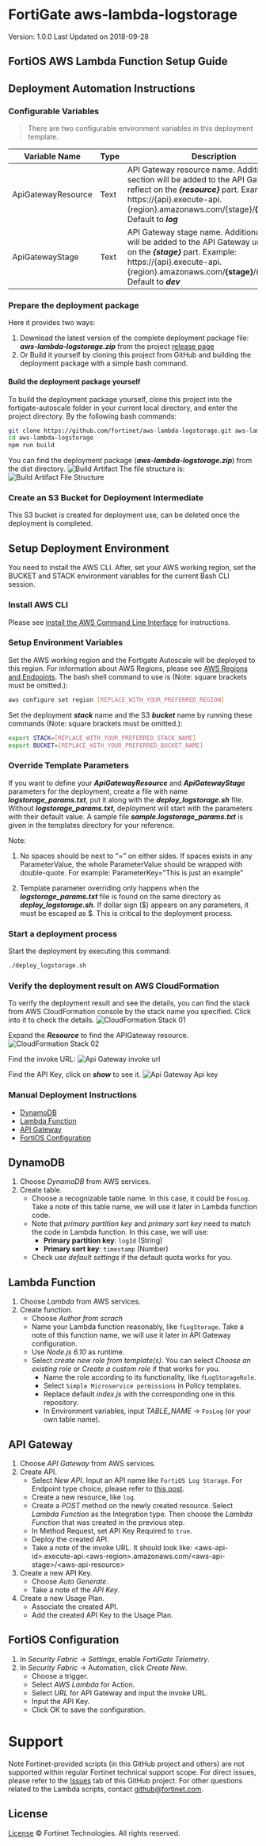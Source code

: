 # FortiGate aws-lambda-logstorage
Version: 1.0.0
Last Updated on 2018-09-28

## FortiOS AWS Lambda Function Setup Guide

## Deployment Automation Instructions
### Configurable Variables
> There are two configurable environment variables in this deployment template.

| Variable Name | Type | Description |
| ------ | ------ | ------ |
| ApiGatewayResource | Text | API Gateway resource name. Additional section will be added to the API Gateway url, reflect on the ***{resource}*** part. Example: https://{api}.execute-api.{region}.amazonaws.com/{stage}/**{resource}**/. Default to ***log***|
| ApiGatewayStage | Text | API Gateway stage name. Additional section will be added to the API Gateway url, reflect on the ***{stage}*** part. Example: https://{api}.execute-api.{region}.amazonaws.com/**{stage}**/{resource}/. Default to ***dev***|
### Prepare the deployment package
Here it provides two ways:
1. Download the latest version of the complete deployment package file: ***aws-lambda-logstorage.zip*** from the project [release page](./releases)
2. Or Build it yourself by cloning this project from GitHub and building the deployment package with a simple bash command.

#### Build the deployment package yourself
To build the deployment package yourself, clone this project into the fortigate-autoscale folder in your current local directory, and enter the project directory. By the following bash commands:
```sh
git clone https://github.com/fortinet/aws-lambda-logstorage.git aws-lambda-logstorage
cd aws-lambda-logstorage
npm run build
```
You can find the deployment package (***aws-lambda-logstorage.zip***) from the dist directory.
![Build Artifact](/images/build_artifact.png)
The file structure is:
![Build Artifact File Structure](/images/build_artifact_file_structure.png)

### Create an S3 Bucket for Deployment Intermediate
This S3 bucket is created for deployment use, can be deleted once the deployment is completed.

## Setup Deployment Environment
You need to install the AWS CLI. After, set your AWS working region, set the BUCKET and STACK environment variables for the current Bash CLI session.

### Install AWS CLI
Please see [install the AWS Command Line Interface](https://docs.aws.amazon.com/cli/latest/userguide/installing.html) for instructions.

### Setup Environment Variables
Set the AWS working region and the Fortigate Autoscale will be deployed to this region. For information about AWS Regions, please see [AWS Regions and Endpoints](https://docs.aws.amazon.com/general/latest/gr/rande.html). The bash shell command to use is (Note: square brackets must be omitted.):
```sh
aws configure set region [REPLACE_WITH_YOUR_PREFERRED_REGION]
```

Set the deployment ***stack*** name and the S3 ***bucket*** name by running these commands (Note: square brackets must be omitted.):

```sh
export STACK=[REPLACE_WITH_YOUR_PREFERRED_STACK_NAME]
export BUCKET=[REPLACE_WITH_YOUR_PREFERRED_BUCKET_NAME]
```

### Override Template Parameters
If you want to define your ***ApiGatewayResource*** and ***ApiGatewayStage*** parameters for the deployment, create a file with name ***logstorage_params.txt***, put it along with the ***deploy_logstorage.sh*** file. Without ***logstorage_params.txt***, deployment will start with the parameters with their default value.
A sample file ***sample.logstorage_params.txt*** is given in the templates directory for your reference.

Note:
1. No spaces should be next to “=” on either sides. If spaces exists in any ParameterValue, the whole ParameterValue should be wrapped with double-quote.
For example:
ParameterKey=”This is just an example”

2. Template parameter overriding only happens when the ***logstorage_params.txt*** file is found on the same directory as ***deploy_logstorage.sh***.
If dollar sign ($) appears on any parameters, it must be escaped as \$. This is critical to the deployment process.

### Start a deployment process
Start the deployment by executing this command:
```sh
./deploy_logstorage.sh
```

### Verify the deployment result on AWS CloudFormation
To verify the deployment result and see the details, you can find the stack from AWS CloudFormation console by the stack name you specified. Click into it to check the details.
![CloudFormation Stack 01](/images/verify_deployment01.png)

Expand the ***Resource*** to find the APIGateway resource.
![CloudFormation Stack 02](/images/verify_deployment02.png)

Find the invoke URL:
![Api Gateway invoke url](/images/api_gateway_invoke_url.png)

Find the API Key, click on ***show*** to see it.
![Api Gateway Api key](/images/api_gateway_api_key)

### Manual Deployment Instructions

* [DynamoDB](#dynamodb)
* [Lambda Function](#lambda-function)
* [API Gateway](#api-gateway)
* [FortiOS Configuration](#fortios-configuration)

## DynamoDB
1. Choose _DynamoDB_ from AWS services.
2. Create table.
    * Choose a recognizable table name. In this case, it could be `FosLog`. Take a note of this table name, we will use it later in Lambda function code.
    * Note that _primary partition key_ and _primary sort key_ need to match the code in Lambda function. In this case, we will use:
        * __Primary partition key__: `logId` (String)
        * __Primary sort key__: `timestamp` (Number)
    * Check _use default settings_ if the default quota works for you.

## Lambda Function
1. Choose _Lambda_ from AWS services.
2. Create function.
    * Choose _Author from scrach_
    * Name your Lambda function reasonably, like `fLogStorage`. Take a note of this function name, we will use it later in API Gateway configuration.
    * Use _Node.js 6.10_ as runtime.
    * Select _create new role from template(s)_. You can select _Choose an existing role_ or _Create a custom role_ if that works for you.
        * Name the role according to its functionality, like `fLogStorageRole`.
        * Select `Simple Microservice permissions` in Policy templates.
        * Replace default _index.js_ with the corresponding one in this repository.
        * In Environment variables, input _TABLE_NAME_ -> `FosLog` (or your own table name).

## API Gateway
1. Choose _API Gateway_ from AWS services.
2. Create API.
    * Select _New API_. Input an API name like `FortiOS Log Storage`. For Endpoint type choice, please refer to [this post](https://aws.amazon.com/about-aws/whats-new/2017/11/amazon-api-gateway-supports-regional-api-endpoints/).
    * Create a new resource, like `log`.
    * Create a _POST_ method on the newly created resource. Select _Lambda Function_ as the Integration type. Then choose the _Lambda Function_ that was created in the previous step.
    * In Method Request, set API Key Required to `true`.
    * Deploy the created API.
    * Take a note of the invoke URL. It should look like: \<aws-api-id\>.execute-api.\<aws-region\>.amazonaws.com/\<aws-api-stage\>/\<aws-api-resource\>
3. Create a new API Key.
    * Choose _Auto Generate_.
    * Take a note of the _API Key_.
4. Create a new Usage Plan.
    * Associate the created API.
    * Add the created API Key to the Usage Plan.

## FortiOS Configuration
1. In _Security Fabric_ -> _Settings_, enable _FortiGate Telemetry_.
2. In _Security Fabric_ -> Automation, click _Create New_.
    * Choose a trigger.
    * Select _AWS Lambda_ for Action.
    * Select _URL_ for API Gateway and input the invoke URL.
    * Input the API Key.
    * Click OK to save the configuration.


# Support
Note Fortinet-provided scripts (in this GitHub project and others) are not supported within regular Fortinet technical support scope.
For direct issues, please refer to the [Issues](../../issues) tab of this GitHub project.
For other questions related to the Lambda scripts, contact [github@fortinet.com](mailto:github@fortinet.com).

## License
[License](./LICENSE) © Fortinet Technologies. All rights reserved.
